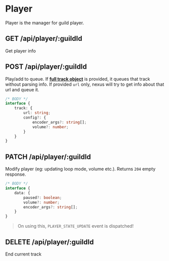 # Player

Player is the manager for guild player.

## GET /api/player/:guildId
Get player info

## POST /api/player/:guildId
Play/add to queue. If **[full track object](https://github.com/DevSnowflake/Nexus/blob/main/docs/REST/Tracks.md#ytsearchqueryquery)** is provided, it queues that track without parsing info. If provided `url` only, nexus will try to get info about that url and queue it.

```ts
/* BODY */
interface {
    track: {
        url: string;
        config?: {
            encoder_args?: string[];
            volume?: number;
        }
    }
}
```

## PATCH /api/player/:guildId
Modify player (eg: updating loop mode, volume etc.). Returns `204` empty response.

```ts
/* BODY */
interface {
    data: {
        paused?: boolean;
        volume?: number;
        encoder_args?: string[];
    }
}
```

> On using this, `PLAYER_STATE_UPDATE` event is dispatched!

## DELETE /api/player/:guildId
End current track